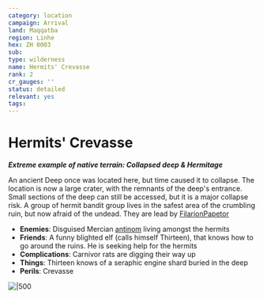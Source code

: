 ```yaml
---
category: location
campaign: Arrival
land: Maqqatba
region: Linhe
hex: ZH 0003
sub: 
type: wilderness
name: Hermits' Crevasse
rank: 2
cr_gauges: ''
status: detailed
relevant: yes
tags: 
---
```


# Hermits' Crevasse
***Extreme example of native terrain: Collapsed deep & Hermitage***

An ancient Deep once was located here, but time caused it to collapse. The location is now a large crater, with the remnants of the deep's entrance. Small sections of the deep can still be accessed, but it is a major collapse risk. A group of hermit bandit group lives in the safest area of the crumbling ruin, but now afraid of the undead. They are lead by [FilarionPapetor](../npcs/FilarionPapetor.md)

- **Enemies**: Disguised Mercian [antinom](../../_gm/statblocks/antinom.md) living amongst the hermits
- **Friends**: A funny blighted elf (calls himself Thirteen), that knows how to go around the ruins. He is seeking help for the hermits
- **Complications**: Carnivor rats are digging their way up
- **Things**: Thirteen knows of a seraphic engine shard buried in the deep
- **Perils**: Crevasse

![|500](https://i.imgur.com/juOfU3M.png)
